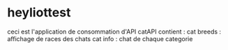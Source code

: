 # heyliottest
ceci est l'application de consommation d'API catAPI 
contient : 
cat breeds : affichage de races des chats
cat info : chat de chaque categorie 
